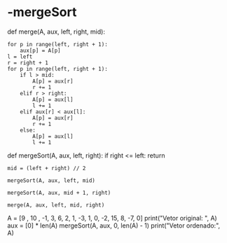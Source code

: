 # -mergeSort

def merge(A, aux, left, right, mid):

    for p in range(left, right + 1):
        aux[p] = A[p]
    l = left
    r = right + 1
    for p in range(left, right + 1):
        if l > mid:
            A[p] = aux[r]
            r += 1
        elif r > right:
            A[p] = aux[l]
            l += 1
        elif aux[r] < aux[l]:
            A[p] = aux[r]
            r += 1
        else:
            A[p] = aux[l]
            l += 1

def mergeSort(A, aux, left, right):
    if right <= left:
        return

    mid = (left + right) // 2

    mergeSort(A, aux, left, mid)

    mergeSort(A, aux, mid + 1, right)

    merge(A, aux, left, mid, right)

A = [9 , 10 , -1, 3, 6, 2, 1, -3, 1, 0, -2, 15, 8, -7, 0]
print("Vetor original: ", A)
aux = [0] * len(A)
mergeSort(A, aux, 0, len(A) - 1)
print("Vetor ordenado:", A)